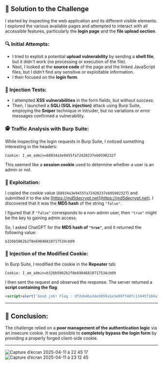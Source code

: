 ## 🧩 Solution to the Challenge

I started by inspecting the web application and its different visible elements. I explored the various available pages and attempted to interact with all accessible features, particularly the **login page** and the **file upload section**.

### 🔍 Initial Attempts:

- I tried to exploit a potential **upload vulnerability** by sending a **shell file**, but it didn't work (no processing or execution of the file).
- Next, I looked at the **source code** of the page and the linked JavaScript files, but I didn’t find any sensitive or exploitable information.
- I then focused on the **login form**.

### 🧪 Injection Tests:

- I attempted **XSS vulnerabilities** in the form fields, but without success.
- Then, I launched a **SQLi (SQL injection)** attack using Burp Suite, employing the **Sniper** technique in Intruder, but no variations or error messages confirmed a vulnerability.

### 🕵️ Traffic Analysis with Burp Suite:

While inspecting the login requests in Burp Suite, I noticed something interesting in the headers:

```
Cookie: I_am_admin=68934a3e9455fa72420237eb05902327
```

This seemed like a **session cookie** used to determine whether a user is an admin or not.

### 🔐 Exploitation:

I copied the cookie value (`68934a3e9455fa72420237eb05902327`) and submitted it to the site [https://md5decrypt.net](https://md5decrypt.net). I discovered that it was the **MD5 hash** of the string `"false"`.

I figured that if `"false"` corresponds to a non-admin user, then `"true"` might be the key to gaining admin access.

So, I asked ChatGPT for the **MD5 hash of `"true"`**, and it returned the following value:

```
b326b5062b2f0e69046810717534cb09
```

### 🎯 Injection of the Modified Cookie:

In Burp Suite, I modified the cookie in the **Repeater** tab:

```
Cookie: I_am_admin=b326b5062b2f0e69046810717534cb09
```

I then sent the request and observed the response. The server returned a **script containing the flag**:

```html
<script>alert('Good job! Flag : df2eb4ba34ed059a1e3e89ff4dfc13445f104a1a52295214def1c4fb1693a5c3'); </script>
```

---

## 🏁 Conclusion:

The challenge relied on a **poor management of the authentication logic** via an insecure cookie. It was possible to **completely bypass the login form** by providing a properly forged client-side cookie.

---
![Capture d’écran 2025-04-11 à 22 45 17](https://github.com/user-attachments/assets/216c5ae9-2976-4f8f-aa24-d84ae0dfff36)
![Capture d’écran 2025-04-11 à 23 12 45](https://github.com/user-attachments/assets/d9b1fd98-6e3b-4d30-b57c-0adb62be0fb6)


